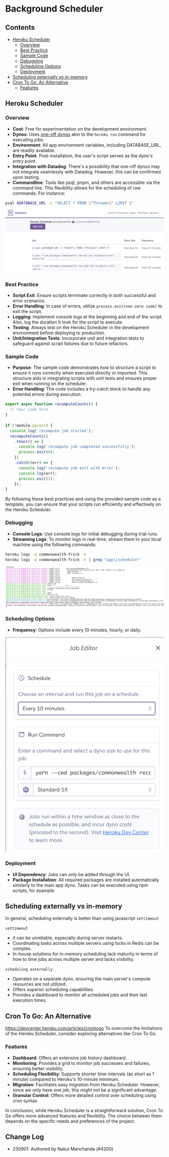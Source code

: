 # Background Scheduler

## Contents

- [Heroku Scheduler](#heroku-scheduler)
  + [Overview](#overview)
  + [Best Practice](#best-practice)
  + [Sample Code](#sample-code)
  + [Debugging](#debugging)
  + [Scheduling Options](#scheduling-options)
  + [Deployment](#deployment)
- [Scheduling externally vs in-memory](#scheduling-externally-vs-in-memory)
- [Cron To Go: An Alternative](#cron-to-go-an-alternative)
  + [Features](#features)

## Heroku Scheduler

### Overview

- **Cost**: Free for experimentation on the development environment.
- **Dynos**: Uses [one-off dynos](https://devcenter.heroku.com/articles/one-off-dynos) akin to the `heroku run` command for executing jobs.
- **Environment**: All app environment variables, including DATABASE_URL, are readily available.
- **Entry Point**: Post-installation, the user's script serves as the dyno's entry point.
- **Integration with Datadog**: There's a possibility that one-off dynos may not integrate seamlessly with Datadog. However, this can be confirmed upon testing.
- **Commandline**: Tools like psql, pnpm, and others are accessible via the command line. This flexibility allows for the scheduling of raw commands. For instance:

```bash
psql $DATABASE_URL -c "SELECT * FROM \"Threads\" LIMIT 1"
```

![image](./assets/Background-Scheduler-1.png)

### Best Practice

- **Script Exit**: Ensure scripts terminate correctly in both successful and error scenarios.
- **Error Handling**: In case of errors, utilize `process.exit(non-zero code)` to exit the script.
- **Logging**: Implement console logs at the beginning and end of the script. Also, log the duration it took for the script to execute.
- **Testing**: Always test on the Heroku Scheduler in the development environment before deploying to production.
- **Unit/Integration Tests**: Incorporate unit and integration tests to safeguard against script failures due to future refactors.

### Sample Code

- **Purpose**: The sample code demonstrates how to structure a script to ensure it runs correctly when executed directly or imported. This structure aids in integrating scripts with unit tests and ensures proper exit when running on the scheduler.
- **Error Handling**: The code includes a try-catch block to handle any potential errors during execution.
  
```javascript
export async function recomputeCounts() {
  // Your code here
}

if (!module.parent) {
  console.log('recompute job started');
  recomputeCounts()
    .then(() => {
      console.log('recompute job completed successfully');
      process.exit(0);
    })
    .catch((err) => {
      console.log('recompute job exit with error');
      console.log(err);
      process.exit(1);
    });
}
```

By following these best practices and using the provided sample code as a template, you can ensure that your scripts run efficiently and effectively on the Heroku Scheduler.

### Debugging

- **Console Logs**: Use console logs for initial debugging during trial runs.
- **Streaming Logs**: To monitor logs in real-time, stream them to your local machine using the following commands:

```bash
heroku logs -a commonwealth-frick -t
heroku logs -a commonwealth-frick -t | grep "app\[scheduler"
```

![image](./assets/Background-Scheduler-2.png)

### Scheduling Options

- **Frequency**: Options include every 10 minutes, hourly, or daily.

![Scheduling UI](./assets/Background-Scheduler-3.png)

### Deployment

- **UI Dependency**: Jobs can only be added through the UI.
- **Package Installation**: All required packages are installed automatically similarly to the main app dyno. Tasks can be executed using npm scripts, for example:

## Scheduling externally vs in-memory

In general, scheduling externally is better than using javascript `settimeout`

 `settimeout`

- it can be unreliable, especially during server restarts.
- Coordinating tasks across multiple servers using locks in Redis can be complex.
- In-house solutions for in-memory scheduling lack maturity in terms of how to time jobs across multiple server and lacks visibility.

`scheduling externally`

- Operates on a separate dyno, ensuring the main server's compute resources are not utilized.
- Offers superior scheduling capabilities.
- Provides a dashboard to monitor all scheduled jobs and their last execution times.

## Cron To Go: An Alternative

<https://devcenter.heroku.com/articles/crontogo>
To overcome the limitations of the Heroku Scheduler, consider exploring alternatives like Cron To Go.

### Features

- **Dashboard**: Offers an extensive job history dashboard.
- **Monitoring**: Provides a grid to monitor job successes and failures, ensuring better visibility.
- **Scheduling Flexibility**: Supports shorter time intervals (as short as 1 minute) compared to Heroku's 10-minute minimum.
- **Migration**: Facilitates easy migration from Heroku Scheduler. However, since we only have one job, this might not be a significant advantage.
- **Granular Control**: Offers more detailed control over scheduling using cron syntax.

In conclusion, while Heroku Scheduler is a straightforward solution, Cron To Go offers more advanced features and flexibility. The choice between them depends on the specific needs and preferences of the project.

## Change Log

- 230901: Authored by Nakul Manchanda (#4200)
